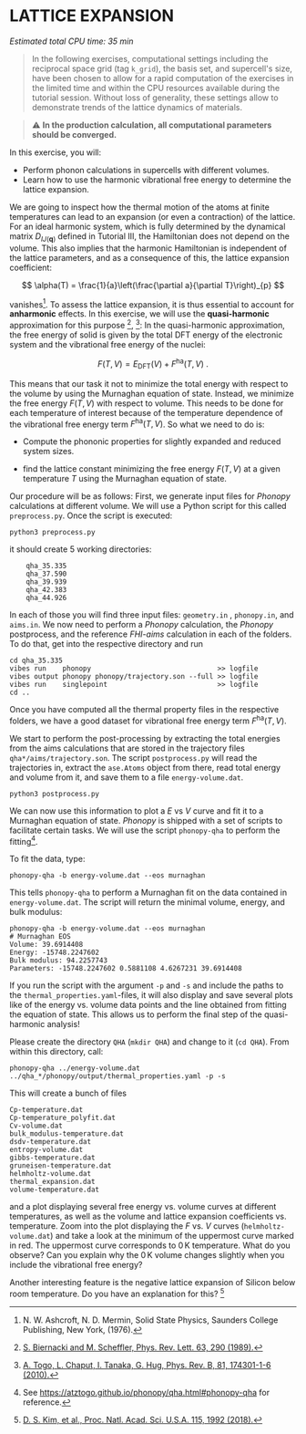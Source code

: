 # LATTICE EXPANSION

*Estimated total CPU time: 35 min*

> In the following exercises, computational settings including the reciprocal space grid (tag `k_grid`), the basis set, and supercell's size, have been chosen to allow for a rapid computation of the exercises in the limited time and within the CPU resources available during the tutorial session. Without loss of generality, these settings allow to demonstrate trends of the lattice dynamics of materials.

> :warning: **In the production calculation, all computational parameters should be converged.**


In this exercise, you will:

* Perform phonon calculations in supercells with different volumes.
* Learn how to use the harmonic vibrational free energy to 
determine the lattice expansion.

We are going to inspect how the thermal motion of the atoms at
finite temperatures can lead to an expansion (or even a contraction) of
the lattice. For an ideal harmonic system, which is fully determined by
the dynamical matrix $D_{IJ(\mathbf{q})}$ defined in
Tutorial III,
the Hamiltonian does not depend on the volume. This also implies
that the harmonic Hamiltonian is independent of the lattice parameters,
and as a consequence of this, the lattice expansion coefficient:

$$
\alpha(T) =  \frac{1}{a}\left(\frac{\partial a}{\partial T}\right)_{p}
$$ 

vanishes[^AshcroftMermin]. To assess the lattice
expansion, it is thus essential to account for **anharmonic** effects.
In this exercise, we will use the **quasi-harmonic** approximation for
this purpose [^Biernacki], [^Togo]: In the quasi-harmonic approximation,
the free energy of solid is given by the total DFT energy of the
electronic system and the vibrational free energy of the nuclei:

$$
F(T, V) = E_\text{DFT} (V) + F^\text{ha}(T, V)~.
$$

This means that our task it not to minimize the total energy with
respect to the volume by using the
Murnaghan equation of state. Instead, we minimize the free energy
$F(T,V)$ with respect to volume. This needs to be done for each
temperature of interest because of the temperature dependence of the
vibrational free energy term $F^\text{ha}(T, V)$. So what we need to do
is:

-   Compute the phononic properties for slightly expanded and reduced
    system sizes.

-   find the lattice constant minimizing the free energy $F(T, V)$ at a
    given temperature $T$ using the Murnaghan equation of state.

Our procedure will be as follows: First, we generate input files for
*Phonopy* calculations at different volume. We will use a Python script for this called `preprocess.py`. Once the script is executed:

```
python3 preprocess.py
```

it should create 5 working directories:

```
    qha_35.335
    qha_37.590
    qha_39.939
    qha_42.383
    qha_44.926
```

In each of those you will find three input files: `geometry.in` ,
`phonopy.in`, and `aims.in`. We now need to perform a
*Phonopy* calculation, the *Phonopy* postprocess, and the reference
*FHI-aims* calculation in each of the folders. To do that, get into
the respective directory and run

```
cd qha_35.335
vibes run    phonopy                               >> logfile
vibes output phonopy phonopy/trajectory.son --full >> logfile
vibes run    singlepoint                           >> logfile
cd ..
```

Once you have computed all the thermal property files in the respective
folders, we have a good dataset for vibrational free energy term $F^\text{ha}(T, V)$.

We start to perform the post-processing by extracting the total energies
from the aims calculations that are stored in the trajectory files
`qha*/aims/trajectory.son`. The script `postprocess.py`
will read the trajectories in, extract the `ase.Atoms` object
from there, read total energy and volume from it, and save them to a
file `energy-volume.dat`.

```
python3 postprocess.py
```

We can now use this information to plot a $E$ vs $V$ curve and fit it to
a Murnaghan equation of state. *Phonopy*  is shipped with a set of
scripts to facilitate certain tasks. We will use the script
`phonopy-qha` to perform the fitting[^1].

To fit the data, type:

```
phonopy-qha -b energy-volume.dat --eos murnaghan
```

This tells `phonopy-qha` to perform a Murnaghan fit on the data
contained in `energy-volume.dat`. The script will return the minimal
volume, energy, and bulk modulus:

```
phonopy-qha -b energy-volume.dat --eos murnaghan
# Murnaghan EOS
Volume: 39.6914408
Energy: -15748.2247602
Bulk modulus: 94.2257743
Parameters: -15748.2247602 0.5881108 4.6267231 39.6914408
```
If you run the script with the argument `-p` and `-s` and include the paths to the `thermal_properties.yaml`-files, it will also display and save several plots like of the energy vs. volume data points and the line obtained from fitting the equation of state. This allows us to perform the final step of the quasi-harmonic analysis!

Please create the directory `QHA` (`mkdir QHA`) and change to it (`cd QHA`). From within this directory, call:

```
phonopy-qha ../energy-volume.dat ../qha_*/phonopy/output/thermal_properties.yaml -p -s
```

This will create a bunch of files

```text
Cp-temperature.dat
Cp-temperature_polyfit.dat
Cv-volume.dat
bulk_modulus-temperature.dat
dsdv-temperature.dat
entropy-volume.dat
gibbs-temperature.dat
gruneisen-temperature.dat
helmholtz-volume.dat
thermal_expansion.dat
volume-temperature.dat
```

and a plot displaying several free energy vs. volume curves at different temperatures, as well as the
volume and lattice expansion coefficients vs. temperature.
Zoom into the plot displaying the $F$ vs. $V$ curves (`helmholtz-volume.dat`)
and take a look at the minimum of the uppermost curve marked in red. The
uppermost curve corresponds to 0 K temperature. What do you observe?
Can you explain why the 0 K volume changes slightly when you include the
vibrational free energy?

Another interesting feature is the negative lattice expansion of Silicon
below room temperature. Do you have an explanation for this? [^Kim]

[^1]: See <https://atztogo.github.io/phonopy/qha.html#phonopy-qha> for reference.
[^Biernacki]: [S. Biernacki and M. Scheffler, Phys. Rev. Lett. 63, 290 (1989).](https://doi.org/10.1103/PhysRevLett.63.290)
[^AshcroftMermin]: N. W. Ashcroft, N. D. Mermin, Solid State Physics, Saunders College Publishing, New York, (1976).
[^Kim]: [D. S. Kim, et al., Proc. Natl. Acad. Sci. U.S.A. 115, 1992 (2018).](https://doi.org/10.1073/pnas.1707745115)
[^Togo]: [A. Togo, L. Chaput, I. Tanaka, G. Hug, Phys. Rev. B, 81, 174301-1-6 (2010).](https://journals.aps.org/prb/abstract/10.1103/PhysRevB.81.174301)

